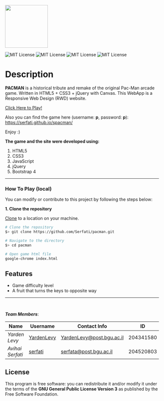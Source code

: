  <img src="https://www.freepngimg.com/download/minecraft/80738-world-pacman-angle-minecraft-symmetry-download-hq-png.png" height="140" width="140">

![MIT License](https://codeclimate.com/github/JonSn0w/Hyde/badges/gpa.svg) ![MIT License](https://david-dm.org/tterb/Hyde.svg) ![MIT License](https://badge.fury.io/gh/tterb%2FHyde.svg) ![MIT License](https://img.shields.io/apm/l/atomic-design-ui.svg?)

# Description

**PACMAN** is a historical tribute and remake of the original Pac-Man arcade game.
Written in HTML5 + CSS3 + jQuery with Canvas. This WebApp is a Responsive Web Design (RWD) website.

[Click Here to Play!](https://serfati.github.io/spacman/)

Also you can find the game here (username: **p**, password: **p**): https://serfati.github.io/spacman/

Enjoy :)

**The game and the site were developed using:**

1. HTML5
2. CSS3
3. JavaScript
4. jQuery
5. Bootstrap 4

---

### How To Play (local)

You can modify or contribute to this project by following the steps below:

**1. Clone the repository**

[Clone](https://help.github.com/en/github/creating-cloning-and-archiving-repositories/cloning-a-repository) to a location on your machine.

```bash
# Clone the repository
$> git clone https://github.com/Serfati/pacman.git

# Navigate to the directory
$> cd pacman

# Open game html file
google-chrome index.html
```

## Features

- Game difficulty level
- A fruit that turns the keys to opposite way

---

<br>

**_Team Members_**:

| Name             | Username                                    | Contact Info              | ID        |
| ---------------- | ------------------------------------------- | ------------------------- | --------- |
| _Yarden Levy_    | [YardenLevy](https://github.com/YardenLevy) | YardenLevy@post.bgu.ac.il | 204341580 |
| _Avihai Serfati_ | [serfati](https://github.com/serfati)       | serfata@post.bgu.ac.il    | 204520803 |

## License

This program is free software: you can redistribute it and/or modify
it under the terms of the **GNU General Public License Version 3** as
published by the Free Software Foundation.
